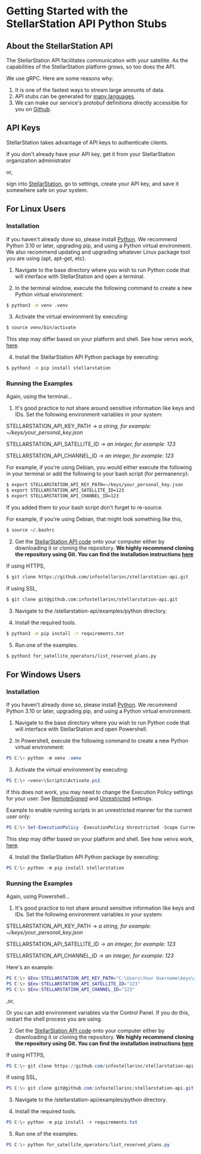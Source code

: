 

# Getting Started with the StellarStation API Python Stubs

## About the StellarStation API
The StellarStation API facilitates communication with your satellite. As the capabilities of the StellarStation platform grows, so too does the API.

We use gRPC. Here are some reasons why:
1. It is one of the fastest ways to stream large amounts of data.
2. API stubs can be generated for [many languages](https://grpc.io/docs/languages/).
3. We can make our service's protobuf definitions directly accessible for you on [Github](https://github.com/infostellarinc/stellarstation-api/blob/master/api/src/main/proto/stellarstation/api/v1/stellarstation.proto).

## API Keys
StellarStation takes advantage of API keys to authenticate clients.

If you don't already have your API key, get it from your StellarStation organization administrator

or, 

sign into [StellarStation](https://www.stellarstation.com/console), go to settings, create your API key, and save it somewhere safe on your system.

## For Linux Users
### Installation
If you haven't already done so, please install [Python](https://www.python.org/downloads/).
We recommend Python 3.10 or later, upgrading pip, and using a Python virtual environment.
We also recommend updating and upgrading whatever Linux package tool you are using (apt, apt-get, etc).

1. Navigate to the base directory where you wish to run Python code that will interface with StellarStation and open a terminal.

2. In the terminal window, execute the following command to create a new Python virtual environment:
```bash
$ python3 -m venv .venv
```

3. Activate the virtual environment by executing:
```bash
$ source venv/bin/activate
```
This step may differ based on your platform and shell. See how venvs work, [here](https://docs.python.org/3/library/venv.html#how-venvs-work).

4. Install the StellarStation API Python package by executing:
```bash
$ python3 -m pip install stellarstation
```

### Running the Examples
Again, using the terminal...

1. It's good practice to not share around sensitive information like keys and IDs. Set the following environment variables in your system:

STELLARSTATION_API_KEY_PATH         -> *a string, for example: ~/keys/your_personal_key.json*

STELLARSTATION_API_SATELLITE_ID     -> *an integer, for example: 123*

STELLARSTATION_API_CHANNEL_ID       -> *an integer, for example: 123*

For example, if you're using Debian, you would either execute the following in your terminal or add the following to your bash script (for permanency):
```bash
$ export STELLARSTATION_API_KEY_PATH=~/keys/your_personal_key.json
$ export STELLARSTATION_API_SATELLITE_ID=123
$ export STELLARSTATION_API_CHANNEL_ID=123
```

If you added them to your bash script don't forget to re-source.

For example, if you're using Debian, that might look something like this,
```bash
$ source ~/.bashrc
```

2. Get the [StellarStation API code](https://github.com/infostellarinc/stellarstation-api) onto your computer either by downloading it or cloning the repository.
**We highly recommend cloning the repository using Git. You can find the installation instructions [here](https://github.com/git-guides/install-git)**

If using HTTPS,
```bash
$ git clone https://github.com/infostellarinc/stellarstation-api.git
```

If using SSL,
```bash
$ git clone git@github.com:infostellarinc/stellarstation-api.git
```

3. Navigate to the /stellarstation-api/examples/python directory.

4. Install the required tools.
```bash
$ python3 -m pip install -r requirements.txt
```

5. Run one of the examples.
```bash
$ python3 for_satellite_operators/list_reserved_plans.py
```


## For Windows Users
### Installation
If you haven't already done so, please install [Python](https://www.python.org/downloads/).
We recommend Python 3.10 or later, upgrading pip, and using a Python virtual environment.

1. Navigate to the base directory where you wish to run Python code that will interface with StellarStation and open Powershell.

2. In Powershell, execute the following command to create a new Python virtual environment:
```powershell
PS C:\> python -m venv .venv
```

3. Activate the virtual environment by executing:
```powershell
PS C:\> <venv>\Scripts\Activate.ps1
```
If this does not work, you may need to change the Execution Policy settings for your user. See [RemoteSigned](https://learn.microsoft.com/en-us/powershell/module/microsoft.powershell.core/about/about_execution_policies?view=powershell-5.1#remotesigned) and [Unrestricted](https://learn.microsoft.com/en-us/powershell/module/microsoft.powershell.core/about/about_execution_policies?view=powershell-5.1#unrestricted) settings.

Example to enable running scripts in an unrestricted manner for the current user only:
```powershell
PS C:\> Set-ExecutionPolicy -ExecutionPolicy Unrestricted -Scope CurrentUser
```

This step may differ based on your platform and shell. See how venvs work, [here](https://docs.python.org/3/library/venv.html#how-venvs-work).

4. Install the StellarStation API Python package by executing:
```powershell
PS C:\> python -m pip install stellarstation
```

### Running the Examples
Again, using Powershell...

1. It's good practice to not share around sensitive information like keys and IDs. Set the following environment variables in your system:

STELLARSTATION_API_KEY_PATH         -> *a string, for example: ~/keys/your_personal_key.json*

STELLARSTATION_API_SATELLITE_ID     -> *an integer, for example: 123*

STELLARSTATION_API_CHANNEL_ID       -> *an integer, for example: 123*

Here's an example:
```powershell
PS C:\> $Env:STELLARSTATION_API_KEY_PATH="C:\Users\Your Username\keys\your_personal_key.json"
PS C:\> $Env:STELLARSTATION_API_SATELLITE_ID="123"
PS C:\> $Env:STELLARSTATION_API_CHANNEL_ID="123"
```

,or,

Or you can add environment variables via the Control Panel. If you do this, restart the shell process you are using.

2. Get the [StellarStation API code](https://github.com/infostellarinc/stellarstation-api) onto your computer either by downloading it or cloning the repository.
**We highly recommend cloning the repository using Git. You can find the installation instructions [here](https://github.com/git-guides/install-git)**

If using HTTPS,
```powershell
PS C:\> git clone https://github.com/infostellarinc/stellarstation-api.git
```

If using SSL,
```powershell
PS C:\> git clone git@github.com:infostellarinc/stellarstation-api.git
```

3. Navigate to the /stellarstation-api/examples/python directory.

4. Install the required tools.
```powershell
PS C:\> python -m pip install -r requirements.txt
```

5. Run one of the examples.
```powershell
PS C:\> python for_satellite_operators/list_reserved_plans.py
```